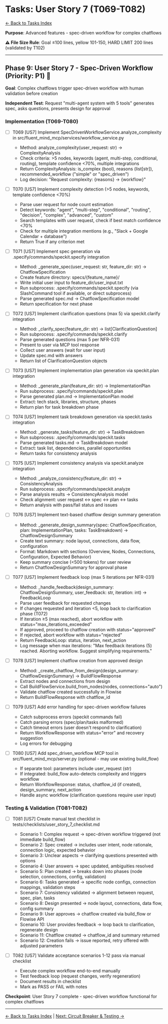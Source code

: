 # Tasks: User Story 7 (T069-T082)

[← Back to Tasks Index](../tasks.md)

**Purpose**: Advanced features - spec-driven workflow for complex chatflows

**⚠️ File Size Rule**: Goal ≤100 lines, yellow 101-150, HARD LIMIT 200 lines (validated by T102)

---

## Phase 9: User Story 7 - Spec-Driven Workflow (Priority: P1) 🎯

**Goal**: Complex chatflows trigger spec-driven workflow with human validation before creation

**Independent Test**: Request "multi-agent system with 5 tools" generates spec, asks questions, presents design for approval

### Implementation (T069-T080)

- [ ] T069 [US7] Implement SpecDrivenWorkflowService.analyze_complexity in src/fluent_mind_mcp/services/workflow_service.py
  - Method: analyze_complexity(user_request: str) -> ComplexityAnalysis
  - Check criteria: >5 nodes, keywords (agent, multi-step, conditional, routing), template confidence <70%, multiple integrations
  - Return ComplexityAnalysis: is_complex (bool), reasons (list[str]), recommended_workflow ("simple" or "spec_driven")
  - Log decision: "Request complexity: {reasons} → {workflow}"

- [ ] T070 [US7] Implement complexity detection (>5 nodes, keywords, template confidence <70%)
  - Parse user request for node count estimation
  - Detect keywords: "agent", "multi-step", "conditional", "routing", "decision", "complex", "advanced", "custom"
  - Search templates with user request, check if best match confidence <70%
  - Check for multiple integration mentions (e.g., "Slack + Google Calendar + database")
  - Return True if any criterion met

- [ ] T071 [US7] Implement spec generation via .specify/commands/speckit.specify integration
  - Method: _generate_spec(user_request: str, feature_dir: str) -> ChatflowSpecification
  - Create feature directory: specs/{feature_name}/
  - Write initial user input to feature_dir/user_input.txt
  - Run subprocess: .specify/commands/speckit.specify (via SlashCommand tool if available, or direct subprocess)
  - Parse generated spec.md → ChatflowSpecification model
  - Return specification for next phase

- [ ] T072 [US7] Implement clarification questions (max 5) via speckit.clarify integration
  - Method: _clarify_spec(feature_dir: str) -> list[ClarificationQuestion]
  - Run subprocess: .specify/commands/speckit.clarify
  - Parse generated questions (max 5 per NFR-031)
  - Present to user via MCP tool response
  - Collect user answers (wait for user input)
  - Update spec.md with answers
  - Return list of ClarificationQuestion objects

- [ ] T073 [US7] Implement implementation plan generation via speckit.plan integration
  - Method: _generate_plan(feature_dir: str) -> ImplementationPlan
  - Run subprocess: .specify/commands/speckit.plan
  - Parse generated plan.md → ImplementationPlan model
  - Extract: tech stack, libraries, structure, phases
  - Return plan for task breakdown phase

- [ ] T074 [US7] Implement task breakdown generation via speckit.tasks integration
  - Method: _generate_tasks(feature_dir: str) -> TaskBreakdown
  - Run subprocess: .specify/commands/speckit.tasks
  - Parse generated tasks.md → TaskBreakdown model
  - Extract: task list, dependencies, parallel opportunities
  - Return tasks for consistency analysis

- [ ] T075 [US7] Implement consistency analysis via speckit.analyze integration
  - Method: _analyze_consistency(feature_dir: str) -> ConsistencyAnalysis
  - Run subprocess: .specify/commands/speckit.analyze
  - Parse analysis results → ConsistencyAnalysis model
  - Check alignment: user request ↔ spec ↔ plan ↔ tasks
  - Return analysis with pass/fail status and issues

- [ ] T076 [US7] Implement text-based chatflow design summary generation
  - Method: _generate_design_summary(spec: ChatflowSpecification, plan: ImplementationPlan, tasks: TaskBreakdown) -> ChatflowDesignSummary
  - Create text summary: node layout, connections, data flow, configuration
  - Format: Markdown with sections (Overview, Nodes, Connections, Configuration, Expected Behavior)
  - Keep summary concise (<500 tokens) for user review
  - Return ChatflowDesignSummary for approval phase

- [ ] T077 [US7] Implement feedback loop (max 5 iterations per NFR-031)
  - Method: _handle_feedback(design_summary: ChatflowDesignSummary, user_feedback: str, iteration: int) -> FeedbackLoop
  - Parse user feedback for requested changes
  - If changes requested and iteration <5, loop back to clarification phase (T072)
  - If iteration ≥5 (max reached), abort workflow with status="max_iterations_exceeded"
  - If approved, proceed to chatflow creation with status="approved"
  - If rejected, abort workflow with status="rejected"
  - Return FeedbackLoop: status, iteration, next_action
  - Log message when max iterations: "Max feedback iterations (5) reached. Aborting workflow. Suggest simplifying requirements."

- [ ] T078 [US7] Implement chatflow creation from approved design
  - Method: _create_chatflow_from_design(design_summary: ChatflowDesignSummary) -> BuildFlowResponse
  - Extract nodes and connections from design
  - Call BuildFlowService.build_from_nodes(nodes, connections="auto")
  - Validate chatflow created successfully in Flowise
  - Return BuildFlowResponse with chatflow_id

- [ ] T079 [US7] Add error handling for spec-driven workflow failures
  - Catch subprocess errors (speckit commands fail)
  - Catch parsing errors (spec/plan/tasks malformed)
  - Catch timeout errors (user doesn't respond to clarification)
  - Return WorkflowResponse with status="error" and recovery suggestion
  - Log errors for debugging

- [ ] T080 [US7] Add spec_driven_workflow MCP tool in src/fluent_mind_mcp/server.py (optional - may use existing build_flow)
  - If separate tool: parameters include user_request (str)
  - If integrated: build_flow auto-detects complexity and triggers workflow
  - Return WorkflowResponse: status, chatflow_id (if created), design_summary, next_action
  - Handle async workflow (clarification questions require user input)

### Testing & Validation (T081-T082)

- [ ] T081 [US7] Create manual test checklist in tests/checklists/user_story_7_checklist.md
  - Scenario 1: Complex request → spec-driven workflow triggered (not immediate build_flow)
  - Scenario 2: Spec created → includes user intent, node rationale, connection logic, expected behavior
  - Scenario 3: Unclear aspects → clarifying questions presented with options
  - Scenario 4: User answers → spec updated, ambiguities resolved
  - Scenario 5: Plan created → breaks down into phases (node selection, connections, config, validation)
  - Scenario 6: Tasks generated → specific node configs, connection mappings, validation steps
  - Scenario 7: Consistency validated → alignment between request, spec, plan, tasks
  - Scenario 8: Design presented → node layout, connections, data flow, config summary
  - Scenario 9: User approves → chatflow created via build_flow or Flowise API
  - Scenario 10: User provides feedback → loop back to clarification, regenerate design
  - Scenario 11: Chatflow created → chatflow_id and summary returned
  - Scenario 12: Creation fails → issue reported, retry offered with adjusted parameters

- [ ] T082 [US7] Validate acceptance scenarios 1-12 pass via manual checklist
  - Execute complex workflow end-to-end manually
  - Test feedback loop (request changes, verify regeneration)
  - Document results in checklist
  - Mark as PASS or FAIL with notes

**Checkpoint**: User Story 7 complete - spec-driven workflow functional for complex chatflows

---

[← Back to Tasks Index](../tasks.md) | [Next: Circuit Breaker & Testing →](05a-circuit.md)
